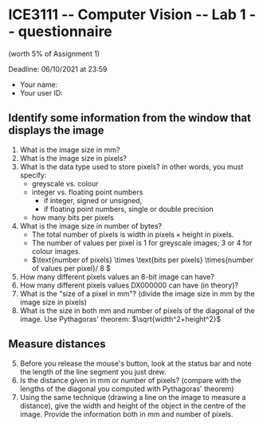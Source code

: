 # ICE3111 -- Computer Vision -- Lab 1 -- questionnaire

(worth 5% of Assignment 1)

Deadline: 06/10/2021 at 23:59

- Your name:
- Your user ID:

## Identify some information from the window that displays the image

1. What is the image size in mm?
2. What is the image size in pixels?
3. What is the data type used to store pixels? in other words, you must specify:
    - greyscale vs. colour
    - integer vs. floating point numbers
        - if integer, signed or unsigned,
        - if floating point numbers, single or double precision
    - how many bits per pixels
4. What is the image size in number of bytes?
    - The total number of pixels is $\text{width in pixels} \times \text{height in pixels}$.
    - The number of values per pixel is 1 for greyscale images; 3 or 4 for colour images.
    - $\text{number of pixels} \times \text{bits per pixels} \times{number of values per pixel}/ 8 $
5. How many different pixels values an 8-bit image can have?
6. How many different pixels values DX000000 can have (in theory)?
7. What is the "size of a pixel in mm"? (divide the image size in mm by the image size in pixels)
8. What is the size in both mm and number of pixels of the diagonal of the image. Use Pythagoras' theorem:
    $\sqrt{width^2+height^2}$

## Measure distances

5. Before you release the mouse's button, look at the status bar and note the length of the line segment you just drew.
6. Is the distance given in mm or number of pixels? (compare with the lengths of the diagonal you computed with Pythagoras' theorem)
7. Using the same technique (drawing a line on the image to measure a distance), give the width and height of the object in the centre of the image. Provide the information both in mm and number of pixels.
